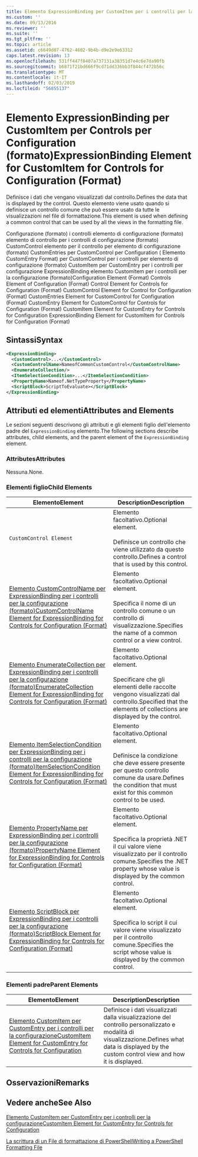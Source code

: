```yaml
---
title: Elemento ExpressionBinding per CustomItem per i controlli per la configurazione (formato) | Microsoft Docs
ms.custom: ''
ms.date: 09/13/2016
ms.reviewer: ''
ms.suite: ''
ms.tgt_pltfrm: ''
ms.topic: article
ms.assetid: c6649d07-4762-4602-9b4b-d9e2e9e63312
caps.latest.revision: 13
ms.openlocfilehash: 531ff447f8407a737131a38351d7e4c6e7da90fb
ms.sourcegitcommit: b6871f21bd666f9cd71dd336bb3f844cf472b56c
ms.translationtype: MT
ms.contentlocale: it-IT
ms.lasthandoff: 02/03/2019
ms.locfileid: "56855137"
---
```

# <a name="expressionbinding-element-for-customitem-for-controls-for-configuration-format"></a><span data-ttu-id="3ec41-102">Elemento ExpressionBinding per CustomItem per Controls per Configuration (formato)</span><span class="sxs-lookup"><span data-stu-id="3ec41-102">ExpressionBinding Element for CustomItem for Controls for Configuration (Format)</span></span>

<span data-ttu-id="3ec41-103">Definisce i dati che vengano visualizzati dal controllo.</span><span class="sxs-lookup"><span data-stu-id="3ec41-103">Defines the data that is displayed by the control.</span></span> <span data-ttu-id="3ec41-104">Questo elemento viene usato quando si definisce un controllo comune che può essere usato da tutte le visualizzazioni nel file di formattazione.</span><span class="sxs-lookup"><span data-stu-id="3ec41-104">This element is used when defining a common control that can be used by all the views in the formatting file.</span></span>

<span data-ttu-id="3ec41-105">Configurazione (formato) i controlli elemento di configurazione (formato) elemento di controllo per i controlli di configurazione (formato) CustomControl elemento per il controllo per elemento di configurazione (formato) CustomEntries per CustomControl per Configuration ( Elemento CustomEntry Format) per CustomControl per i controlli per elemento di configurazione (formato) CustomItem per CustomEntry per i controlli per configurazione ExpressionBinding elemento CustomItem per i controlli per la configurazione (formato)</span><span class="sxs-lookup"><span data-stu-id="3ec41-105">Configuration Element (Format) Controls Element of Configuration (Format) Control Element for Controls for Configuration (Format) CustomControl Element for Control for Configuration (Format) CustomEntries Element for CustomControl for Configuration (Format) CustomEntry Element for CustomControl for Controls for Configuration (Format) CustomItem Element for CustomEntry for Controls for Configuration ExpressionBinding Element for CustomItem for Controls for Configuration (Format)</span></span>

## <a name="syntax"></a><span data-ttu-id="3ec41-106">Sintassi</span><span class="sxs-lookup"><span data-stu-id="3ec41-106">Syntax</span></span>

```xml
<ExpressionBinding>
  <CustomControl>...</CustomControl>
  <CustomControlName>NameofCommonCustomControl</CustomControlName>
  <EnumerateCollection/>
  <ItemSelectionCondition>...</ItemSelectionCondition>
  <PropertyName>Nameof.NetTypeProperty</PropertyName>
  <ScriptBlock>ScriptToEvaluate></ScriptBlock>
</ExpressionBinding>
```

## <a name="attributes-and-elements"></a><span data-ttu-id="3ec41-107">Attributi ed elementi</span><span class="sxs-lookup"><span data-stu-id="3ec41-107">Attributes and Elements</span></span>

<span data-ttu-id="3ec41-108">Le sezioni seguenti descrivono gli attributi e gli elementi figlio dell'elemento padre del `ExpressionBinding` elemento.</span><span class="sxs-lookup"><span data-stu-id="3ec41-108">The following sections describe attributes, child elements, and the parent element of the `ExpressionBinding` element.</span></span>

### <a name="attributes"></a><span data-ttu-id="3ec41-109">Attributes</span><span class="sxs-lookup"><span data-stu-id="3ec41-109">Attributes</span></span>

<span data-ttu-id="3ec41-110">Nessuna.</span><span class="sxs-lookup"><span data-stu-id="3ec41-110">None.</span></span>

### <a name="child-elements"></a><span data-ttu-id="3ec41-111">Elementi figlio</span><span class="sxs-lookup"><span data-stu-id="3ec41-111">Child Elements</span></span>

|<span data-ttu-id="3ec41-112">Elemento</span><span class="sxs-lookup"><span data-stu-id="3ec41-112">Element</span></span>|<span data-ttu-id="3ec41-113">Description</span><span class="sxs-lookup"><span data-stu-id="3ec41-113">Description</span></span>|
|-------------|-----------------|
|`CustomControl Element`|<span data-ttu-id="3ec41-114">Elemento facoltativo.</span><span class="sxs-lookup"><span data-stu-id="3ec41-114">Optional element.</span></span><br /><br /> <span data-ttu-id="3ec41-115">Definisce un controllo che viene utilizzato da questo controllo.</span><span class="sxs-lookup"><span data-stu-id="3ec41-115">Defines a control that is used by this control.</span></span>|
|[<span data-ttu-id="3ec41-116">Elemento CustomControlName per ExpressionBinding per i controlli per la configurazione (formato)</span><span class="sxs-lookup"><span data-stu-id="3ec41-116">CustomControlName Element for ExpressionBinding for Controls for Configuration (Format)</span></span>](./customcontrolname-element-for-expressionbinding-for-controls-for-configuration-format.md)|<span data-ttu-id="3ec41-117">Elemento facoltativo.</span><span class="sxs-lookup"><span data-stu-id="3ec41-117">Optional element.</span></span><br /><br /> <span data-ttu-id="3ec41-118">Specifica il nome di un controllo comune o un controllo di visualizzazione.</span><span class="sxs-lookup"><span data-stu-id="3ec41-118">Specifies the name of a common control or a view control.</span></span>|
|[<span data-ttu-id="3ec41-119">Elemento EnumerateCollection per ExpressionBinding per i controlli per la configurazione (formato)</span><span class="sxs-lookup"><span data-stu-id="3ec41-119">EnumerateCollection Element for ExpressionBinding for Controls for Configuration (Format)</span></span>](./enumeratecollection-element-for-expressionbinding-for-controls-for-configuration-format.md)|<span data-ttu-id="3ec41-120">Elemento facoltativo.</span><span class="sxs-lookup"><span data-stu-id="3ec41-120">Optional element.</span></span><br /><br /> <span data-ttu-id="3ec41-121">Specificare che gli elementi delle raccolte vengono visualizzati dal controllo.</span><span class="sxs-lookup"><span data-stu-id="3ec41-121">Specified that the elements of collections are displayed by the control.</span></span>|
|[<span data-ttu-id="3ec41-122">Elemento ItemSelectionCondition per ExpressionBinding per i controlli per la configurazione (formato)</span><span class="sxs-lookup"><span data-stu-id="3ec41-122">ItemSelectionCondition Element for ExpressionBinding for Controls for Configuration (Format)</span></span>](./itemselectioncondition-element-for-expressionbinding-for-controls-for-configuration-format.md)|<span data-ttu-id="3ec41-123">Elemento facoltativo.</span><span class="sxs-lookup"><span data-stu-id="3ec41-123">Optional element.</span></span><br /><br /> <span data-ttu-id="3ec41-124">Definisce la condizione che deve essere presente per questo controllo comune da usare.</span><span class="sxs-lookup"><span data-stu-id="3ec41-124">Defines the condition that must exist for this common control to be used.</span></span>|
|[<span data-ttu-id="3ec41-125">Elemento PropertyName per ExpressionBinding per i controlli per la configurazione (formato)</span><span class="sxs-lookup"><span data-stu-id="3ec41-125">PropertyName Element for ExpressionBinding for Controls for Configuration (Format)</span></span>](./propertyname-element-for-expressionbinding-for-controls-for-configuration-format.md)|<span data-ttu-id="3ec41-126">Elemento facoltativo.</span><span class="sxs-lookup"><span data-stu-id="3ec41-126">Optional element.</span></span><br /><br /> <span data-ttu-id="3ec41-127">Specifica la proprietà .NET il cui valore viene visualizzato per il controllo comune.</span><span class="sxs-lookup"><span data-stu-id="3ec41-127">Specifies the .NET property whose value is displayed by the common control.</span></span>|
|[<span data-ttu-id="3ec41-128">Elemento ScriptBlock per ExpressionBinding per i controlli per la configurazione (formato)</span><span class="sxs-lookup"><span data-stu-id="3ec41-128">ScriptBlock Element for ExpressionBinding for Controls for Configuration (Format)</span></span>](./scriptblock-element-for-expressionbinding-for-controls-for-configuration-format.md)|<span data-ttu-id="3ec41-129">Elemento facoltativo.</span><span class="sxs-lookup"><span data-stu-id="3ec41-129">Optional element.</span></span><br /><br /> <span data-ttu-id="3ec41-130">Specifica lo script il cui valore viene visualizzato per il controllo comune.</span><span class="sxs-lookup"><span data-stu-id="3ec41-130">Specifies the script whose value is displayed by the common control.</span></span>|

### <a name="parent-elements"></a><span data-ttu-id="3ec41-131">Elementi padre</span><span class="sxs-lookup"><span data-stu-id="3ec41-131">Parent Elements</span></span>

|<span data-ttu-id="3ec41-132">Elemento</span><span class="sxs-lookup"><span data-stu-id="3ec41-132">Element</span></span>|<span data-ttu-id="3ec41-133">Description</span><span class="sxs-lookup"><span data-stu-id="3ec41-133">Description</span></span>|
|-------------|-----------------|
|[<span data-ttu-id="3ec41-134">Elemento CustomItem per CustomEntry per i controlli per la configurazione</span><span class="sxs-lookup"><span data-stu-id="3ec41-134">CustomItem Element for CustomEntry for Controls for Configuration</span></span>](./customitem-element-for-customentry-for-controls-for-configuration-format.md)|<span data-ttu-id="3ec41-135">Definisce i dati visualizzati dalla visualizzazione del controllo personalizzato e modalità di visualizzazione.</span><span class="sxs-lookup"><span data-stu-id="3ec41-135">Defines what data is displayed by the custom control view and how it is displayed.</span></span>|

## <a name="remarks"></a><span data-ttu-id="3ec41-136">Osservazioni</span><span class="sxs-lookup"><span data-stu-id="3ec41-136">Remarks</span></span>

## <a name="see-also"></a><span data-ttu-id="3ec41-137">Vedere anche</span><span class="sxs-lookup"><span data-stu-id="3ec41-137">See Also</span></span>

[<span data-ttu-id="3ec41-138">Elemento CustomItem per CustomEntry per i controlli per la configurazione</span><span class="sxs-lookup"><span data-stu-id="3ec41-138">CustomItem Element for CustomEntry for Controls for Configuration</span></span>](./customitem-element-for-customentry-for-controls-for-configuration-format.md)

[<span data-ttu-id="3ec41-139">La scrittura di un File di formattazione di PowerShell</span><span class="sxs-lookup"><span data-stu-id="3ec41-139">Writing a PowerShell Formatting File</span></span>](./writing-a-powershell-formatting-file.md)
